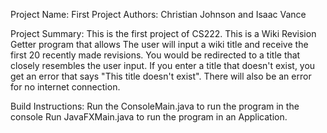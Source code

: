 Project Name: First Project 
Authors: Christian Johnson and Isaac Vance

Project Summary: This is the first project of CS222. This is a Wiki Revision Getter program that allows
The user will input a wiki title and receive the first 20 recently made revisions. You would be redirected to a 
title that closely resembles the user input. If you enter a title that doesn't exist, you get an error that says 
"This title doesn't exist". There will also be an error for no internet connection. 

Build Instructions: Run the ConsoleMain.java to run the program in the console 
Run JavaFXMain.java to run the program in an Application.
